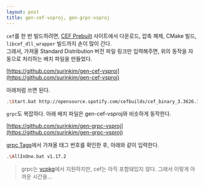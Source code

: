 ```yaml
---
layout: post
title: gen-cef-vsproj, gen-grpc-vsproj
---
```


`cef`를 한 번 빌드하려면, [CEF Prebuilt](http://opensource.spotify.com/cefbuilds/index.html) 사이트에서 다운로드, 압축 해제, CMake 빌드, `libcef_dll_wrapper` 빌드까지 손이 많이 간다.  
그래서, 가져올 Standard Distribution 버전 파일 링크만 입력해주면, 위의 동작을 자동으로 처리하는 배치 파일을 만들었다.

[https://github.com/surinkim/gen-cef-vsproj](https://github.com/surinkim/gen-cef-vsproj)

아래처럼 쓰면 된다.
```bash
.\Start.bat http://opensource.spotify.com/cefbuilds/cef_binary_3.3626.1882.g8926126_windows32.tar.bz2
```

`grpc`도 복잡하다. 아래 배치 파일은 gen-cef-vsproj와 비슷하게 동작한다.

[https://github.com/surinkim/gen-grpc-vsproj](https://github.com/surinkim/gen-grpc-vsproj)

[grpc Tags](https://github.com/grpc/grpc/tags)에서 가져올 태그 번호를 확인한 후, 아래와 같이 입력한다.

```bash
.\AllInOne.bat v1.17.2
```

> grpc는 [vcpkg](https://github.com/Microsoft/vcpkg/tree/master/ports)에서 지원하지만, cef는 아직 포함돼있지 않다. 그래서 이렇게 아까운 시간을...